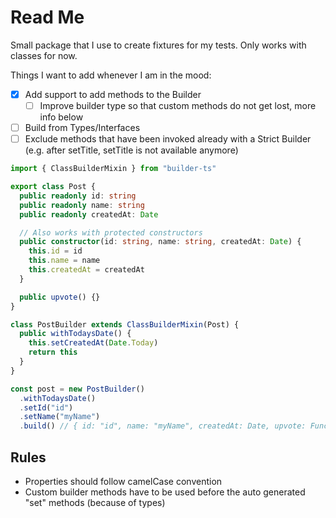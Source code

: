 # Read Me

Small package that I use to create fixtures for my tests. Only works with classes for now.

Things I want to add whenever I am in the mood:

- [x] Add support to add methods to the Builder
  - [ ] Improve builder type so that custom methods do not get lost, more info below
- [ ] Build from Types/Interfaces
- [ ] Exclude methods that have been invoked already with a Strict Builder (e.g. after setTitle, setTitle is not available anymore)

```ts
import { ClassBuilderMixin } from "builder-ts"

export class Post {
  public readonly id: string
  public readonly name: string
  public readonly createdAt: Date

  // Also works with protected constructors
  public constructor(id: string, name: string, createdAt: Date) {
    this.id = id
    this.name = name
    this.createdAt = createdAt
  }

  public upvote() {}
}

class PostBuilder extends ClassBuilderMixin(Post) {
  public withTodaysDate() {
    this.setCreatedAt(Date.Today)
    return this
  }
}

const post = new PostBuilder()
  .withTodaysDate()
  .setId("id")
  .setName("myName")
  .build() // { id: "id", name: "myName", createdAt: Date, upvote: Function }
```

## Rules

- Properties should follow camelCase convention
- Custom builder methods have to be used before the auto generated "set" methods (because of types)
